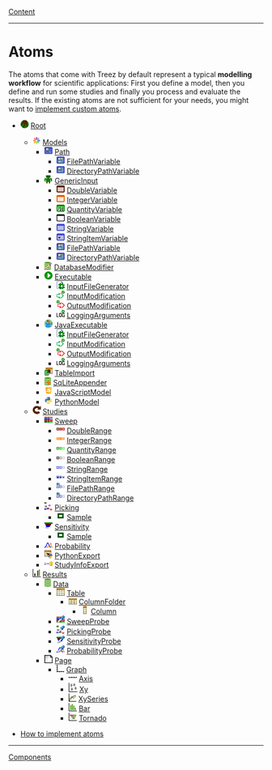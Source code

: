 [Content](../../README.md)

----

# Atoms

The atoms that come with Treez by default represent a typical **modelling workflow** for scientific applications: 
First you define a model, then you define and run some studies and finally you process and evaluate the results. If the
existing atoms are not sufficient for your needs, you might want to [implement custom atoms](./atoms/howToImplementAtoms.md). 

* ![](../../icons/root.png) [Root](./root.md)
  * ![](../../icons/models.png) [Models](./model/models.md)
    * ![](../../icons/path.png) [Path](./model/path/path.md)
      * ![](../../icons/filePathVariable.png) [FilePathVariable](./variable/field/filePathVariable.md)
      * ![](../../icons/directoryPathVariable.png) [DirectoryPathVariable](./variable/field/directoryPathVariable.md)
    * ![](../../icons/genericInput.png) [GenericInput](./model/genericInput/genericInput.md)
      * ![](../../icons/doubleVariable.png) [DoubleVariable](./variable/field/doubleVariable.md)
      * ![](../../icons/integerVariable.png) [IntegerVariable](./variable/field/integerVariable.md)
      * ![](../../icons/quantityVariable.png) [QuantityVariable](./variable/field/quantityVariable.md)
      * ![](../../icons/booleanVariable.png) [BooleanVariable](./variable/field/booleanVariable.md)
      * ![](../../icons/stringVariable.png) [StringVariable](./variable/field/stringVariable.md)
      * ![](../../icons/stringItemVariable.png) [StringItemVariable](./variable/field/stringItemVariable.md)
      * ![](../../icons/filePathVariable.png) [FilePathVariable](./variable/field/filePathVariable.md)
      * ![](../../icons/directoryPathVariable.png) [DirectoryPathVariable](./variable/field/directoryPathVariable.md)
    * ![](../../icons/databaseModifier.png) [DatabaseModifier](./models/code/databaseModifier.md)
    * ![](../../icons/run.png) [Executable](./model/executable/executable.md)      
      * ![](../../icons/inputFile.png) [InputFileGenerator](./models/inputFileGenerator/inputFileGenerator.md)
      * ![](../../icons/inputModification.png) [InputModification](./models/executable/inputModification.md)
      * ![](../../icons/outputModification.png) [OutputModification](./models/executable/outputModification.md)
      * ![](../../icons/loggingArguments.png) [LoggingArguments](./models/executable/loggingArguments.md)     
    * ![](../../icons/java.png) [JavaExecutable](./model/executable/javaExecutable.md)       
      * ![](../../icons/inputFile.png) [InputFileGenerator](./models/inputFileGenerator/inputFileGenerator.md)
      * ![](../../icons/inputModification.png) [InputModification](./models/executable/inputModification.md)
      * ![](../../icons/outputModification.png) [OutputModification](./models/executable/outputModification.md)
      * ![](../../icons/loggingArguments.png) [LoggingArguments](./models/executable/loggingArguments.md)
    * ![](../../icons/tableImport.png) [TableImport](./models/tableImport/tableImport.md)
    * ![](../../icons/databaseAppender.png) [SqLiteAppender](./models/sqLiteAppender/sqLiteAppender.md)     
    * ![](../../icons/javaScript.png) [JavaScriptModel](./model/code/javaScriptModel.md)
    * ![](../../icons/python.png) [PythonModel](./model/code/pythonModel.md)
  * ![](../../icons/studies.png) [Studies](./study/studies.md)
    * ![](../../icons/sweep.png) [Sweep](./study/sweep/sweep.md)
      * ![](../../icons/doubleRange.png) [DoubleRange](./variable/range/doubleRange.md)
      * ![](../../icons/integerRange.png) [IntegerRange](./variable/range/integerRange.md)
      * ![](../../icons/quantityRange.png) [QuantityRange](./variable/range/quantityRange.md)
      * ![](../../icons/booleanRange.png) [BooleanRange](./variable/range/booleanRange.md)
      * ![](../../icons/stringRange.png) [StringRange](./variable/range/stringRange.md)
      * ![](../../icons/stringItemRange.png) [StringItemRange](./variable/range/stringItemRange.md)
      * ![](../../icons/filePathRange.png) [FilePathRange](./variable/range/filePathRange.md)
      * ![](../../icons/directoryPathRange.png) [DirectoryPathRange](./variable/range/directoryPathRange.md)
    * ![](../../icons/picking.png) [Picking](./study/picking/picking.md)
      * ![](../../icons/sample.png) [Sample](./study/sample/sample.md)
    * ![](../../icons/sensitivity.png) [Sensitivity](./study/sensitivity/sensitivity.md)
      * ![](../../icons/sample.png) [Sample](./study/sample/sample.md)    
    * ![](../../icons/probability.png) [Probability](./study/probability/probability.md)
    * ![](../../icons/pythonExport.png) [PythonExport](./study/pythonExport/pythonExport.md)
    * ![](../../icons/studyInfoExport.png) [StudyInfoExport](./study/studyInfoExport/studyInfoExport.md)
  * ![](../../icons/results.png) [Results](./result/results.md)
    * ![](../../icons/data.png) [Data](./result/data/data.md)
      * ![](../../icons/table.png) [Table](./data/table/table.md)
        * ![](../../icons/columnFolder.png) [ColumnFolder](./data/column/columnFolder.md)
          * ![](../../icons/column.png) [Column](./data/column/column.md)
      * ![](../../icons/sweepProbe.png) [SweepProbe](./result/probe/sweepProbe.md)
      * ![](../../icons/pickingProbe.png) [PickingProbe](./result/probe/pickingProbe.md)
      * ![](../../icons/sensitivityProbe.png) [SensitivityProbe](./result/probe/sensitivityProbe.md)     
      * ![](../../icons/probabilityProbe.png) [ProbabilityProbe](./result/probe/probabilityProbe.md)
    * ![](../../icons/page.png) [Page](./result/page/page.md)
      * ![](../../icons/graph.png) [Graph](./result/graph/graph.md)
        * ![](../../icons/axis.png) [Axis](./result/axis/axis.md)
        * ![](../../icons/xy.png) [Xy](./result/xy/xy.md)
        * ![](../../icons/xySeries.png) [XySeries](./result/xySeries/xy.md)
        * ![](../../icons/bar.png) [Bar](./result/bar/bar.md)
        * ![](../../icons/tornado.png) [Tornado](./result/tornado/tornado.md)
      
* [How to implement atoms](./howToImplementAtoms.md)

----
[Components](../components/components.md)
